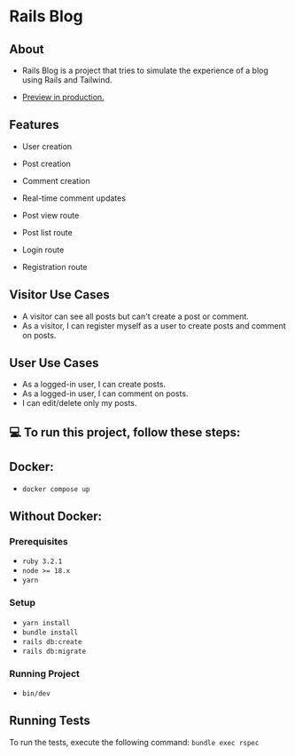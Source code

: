 # Rails Blog

## About
- Rails Blog is a project that tries to simulate the experience of a blog using Rails and Tailwind.

- [Preview in production.](https://rails-blog-8888.onrender.com/)

## Features

- User creation
- Post creation
- Comment creation
- Real-time comment updates

- Post view route
- Post list route
- Login route
- Registration route

## Visitor Use Cases
- A visitor can see all posts but can't create a post or comment.
- As a visitor, I can register myself as a user to create posts and comment on posts.

## User Use Cases
- As a logged-in user, I can create posts.
- As a logged-in user, I can comment on posts.
- I can edit/delete only my posts.

## 💻 To run this project, follow these steps:

## Docker:

* `docker compose up`

## Without Docker:

### Prerequisites
* `ruby 3.2.1`
* `node >= 18.x`
* `yarn`

### Setup
* `yarn install`
* `bundle install`
* `rails db:create`
* `rails db:migrate`

### Running Project
* `bin/dev`

## Running Tests
To run the tests, execute the following command: `bundle exec rspec`